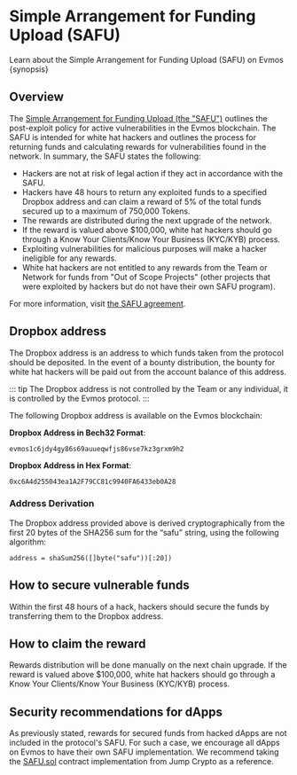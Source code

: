 <!--
order: 3
-->

# Simple Arrangement for Funding Upload (SAFU)

Learn about the Simple Arrangement for Funding Upload (SAFU)
on Evmos {synopsis}

## Overview

<!-- TODO update link to main branch when merged -->
The <a href="https://github.com/evmos/evmos/tree/GAtom22/security-docs/docs/users/security/SAFU.pdf" target="_blank">Simple Arrangement for Funding Upload (the "SAFU")</a>
outlines the post-exploit policy for active vulnerabilities
in the Evmos blockchain. The SAFU is intended for white hat hackers
and outlines the process for returning funds and calculating rewards
for vulnerabilities found in the network.
In summary, the SAFU states the following:

* Hackers are not at risk of legal action if they act in accordance
  with the SAFU.
* Hackers have 48 hours to return any exploited funds
  to a specified Dropbox address and can claim a reward of
  5% of the total funds secured up to a maximum of 750,000 Tokens.
* The rewards are distributed during the next upgrade of the network.
* If the reward is valued above $100,000, white hat hackers should go through
  a Know Your Clients/Know Your Business (KYC/KYB) process.
* Exploiting vulnerabilities for malicious purposes
  will make a hacker ineligible for any rewards.
* White hat hackers are not entitled to any rewards from the Team or Network
  for funds from "Out of Scope Projects" (other projects that were exploited
  by hackers but do not have their own SAFU program).

<!-- TODO update link to main branch when merged -->
For more information,
visit <a href="https://github.com/evmos/evmos/tree/GAtom22/security-docs/docs/users/security/SAFU.pdf" target="_blank">the SAFU agreement</a>.

## Dropbox address

The Dropbox address is an address to which funds taken from
the protocol should be deposited.
In the event of a bounty distribution,
the bounty for white hat hackers will be paid out
from the account balance of this address.

::: tip
The Dropbox address is not controlled by the Team
or any individual, it is controlled by the Evmos protocol.
:::

The following Dropbox address is available on the Evmos blockchain:

**Dropbox Address in Bech32 Format**:

```shell
evmos1c6jdy4gy86s69auueqwfjs86vse7kz3grxm9h2
```

**Dropbox Address in Hex Format**:

```shell
0xc6A4d255043ea1A2F79CC81c9940FA6433eb0A28
```

### Address Derivation

The Dropbox address provided above is derived cryptographically from the
first 20 bytes of the SHA256 sum for the “safu” string,
using the following algorithm:

```shell
address = shaSum256([]byte("safu"))[:20])
```

## How to secure vulnerable funds

Within the first 48 hours of a hack,
hackers should secure the funds by transferring them to the Dropbox address.

## How to claim the reward

Rewards distribution will be done manually on the next chain upgrade.
If the reward is valued above $100,000,
white hat hackers should go through a
Know Your Clients/Know Your Business (KYC/KYB) process.

## Security recommendations for dApps

As previously stated, rewards for secured funds from hacked dApps
are not included in the protocol's SAFU.
For such a case, we encourage all dApps on Evmos
to have their own SAFU implementation.
We recommend taking the [SAFU.sol](https://github.com/JumpCrypto/Safu/)
contract implementation from Jump Crypto as a reference.
